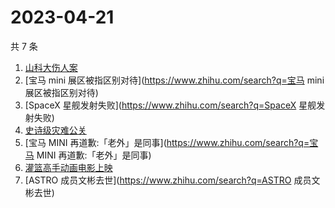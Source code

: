 # 2023-04-21

共 7 条

<!-- BEGIN ZHIHUSEARCH -->
<!-- 最后更新时间 Fri Apr 21 2023 14:23:21 GMT+0800 (China Standard Time) -->
1. [山科大伤人案](https://www.zhihu.com/search?q=山科大伤人案)
1. [宝马 mini 展区被指区别对待](https://www.zhihu.com/search?q=宝马 mini 展区被指区别对待)
1. [SpaceX 星舰发射失败](https://www.zhihu.com/search?q=SpaceX 星舰发射失败)
1. [史诗级灾难公关](https://www.zhihu.com/search?q=史诗级灾难公关)
1. [宝马 MINI 再道歉:「老外」是同事](https://www.zhihu.com/search?q=宝马 MINI 再道歉:「老外」是同事)
1. [灌篮高手动画电影上映](https://www.zhihu.com/search?q=灌篮高手动画电影上映)
1. [ASTRO 成员文彬去世](https://www.zhihu.com/search?q=ASTRO 成员文彬去世)
<!-- END ZHIHUSEARCH -->
